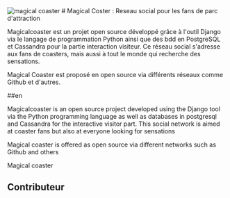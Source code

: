 <img src="" alt="magical coaster">
# Magical Coster : Reseau social pour les fans de parc d'attraction

Magicalcoaster est un projet open source développé grâce à l'outil Django via le langage de programmation Python ainsi que des bdd en PostgreSQL et Cassandra pour la partie interaction visiteur.
Ce réseau social s'adresse aux fans de coasters, mais aussi à tout le monde qui recherche des sensations.

Magical Coaster est proposé en open source via différents réseaux comme Github et d'autres.

##en

Magicalcoaster is an open source project developed using the Django tool via the Python programming language as well as databases in postgresql and Cassandra for the interactive visitor part.
This social network is aimed at coaster fans but also at everyone looking for sensations

Magical coaster is offered as open source via different networks such as Github and others


Magical coaster
## Contributeur
